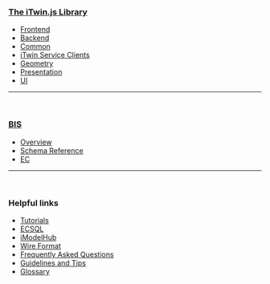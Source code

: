### [The iTwin.js Library](./index.md)

- [Frontend](./frontend/index.md)
- [Backend](./backend/index.md)
- [Common](./common/index.md)
- [iTwin Service Clients](./clients/index.md)
- [Geometry](./geometry/index.md)
- [Presentation](./presentation/index.md)
- [UI](./ui/index.md)

---

&nbsp;

### [BIS](../bis/index.md)

- [Overview](../bis/index.md)
- [Schema Reference](../bis/domains/index.md)
- [EC](../bis/ec/index.md)

---

&nbsp;

### Helpful links

- [Tutorials](./tutorials/index.md)
- [ECSQL](./ECSQL.md)
- [iModelHub](./iModelHub/index.md)
- [Wire Format](./WireFormat.md)
- [Frequently Asked Questions](./faq.md)
- [Guidelines and Tips](./guidelines/index.md)
- [Glossary](./Glossary.md)
